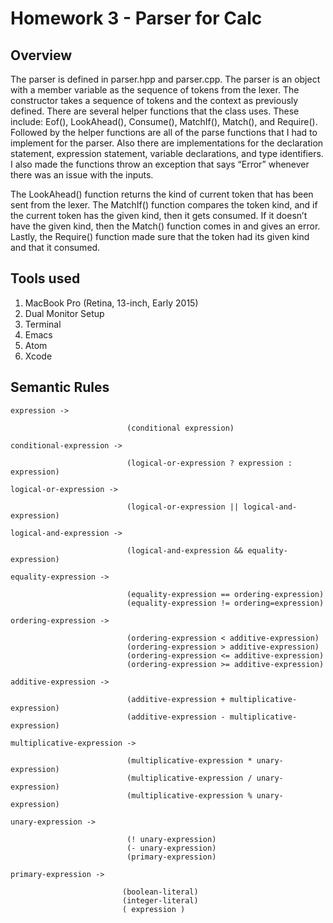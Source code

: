 # Homework 3 - Parser for Calc

## Overview

The parser is defined in parser.hpp and parser.cpp. The parser is an object with a member variable as the sequence of tokens from the lexer. The constructor takes a sequence of tokens and the context as previously defined. There are several helper functions that the class uses. These include: Eof(), LookAhead(), Consume(), MatchIf(), Match(), and Require(). Followed by the helper functions are all of the parse functions that I had to implement for the parser. Also there are implementations for the declaration statement, expression statement, variable declarations, and type identifiers. I also made the functions throw an exception that says “Error” whenever there was an issue with the inputs. 

The LookAhead() function returns the kind of current token that has been sent from the lexer. The MatchIf() function compares the token kind, and if the current token has the given kind, then it gets consumed. If it doesn’t have the given kind, then the Match() function comes in and gives an error. Lastly, the Require() function made sure that the token had its given kind and that it consumed.

## Tools used
 
1. MacBook Pro (Retina, 13-inch, Early 2015)
2. Dual Monitor Setup
3. Terminal
4. Emacs
5. Atom
6. Xcode

## Semantic Rules

`expression ->` 
      
                              (conditional expression)

`conditional-expression ->`    

                              (logical-or-expression ? expression : expression)

 `logical-or-expression ->`     
 
                              (logical-or-expression || logical-and-expression)
 
 `logical-and-expression ->`    
                    
                              (logical-and-expression && equality-expression)

 `equality-expression ->`        
 
                              (equality-expression == ordering-expression)
                              (equality-expression != ordering=expression) 

 `ordering-expression ->`     
 
                              (ordering-expression < additive-expression)
                              (ordering-expression > additive-expression)
                              (ordering-expression <= additive-expression)
                              (ordering-expression >= additive-expression)
      
`additive-expression ->`      

                              (additive-expression + multiplicative-expression)
                              (additive-expression - multiplicative-expression)
             
 `multiplicative-expression ->` 
 
                              (multiplicative-expression * unary-expression)
                              (multiplicative-expression / unary-expression)
                              (multiplicative-expression % unary-expression)
                             
`unary-expression ->`    

                              (! unary-expression)
                              (- unary-expression)
                              (primary-expression)
                    
`primary-expression ->` 

                             (boolean-literal)
                             (integer-literal)
                             ( expression )
                   
                       

